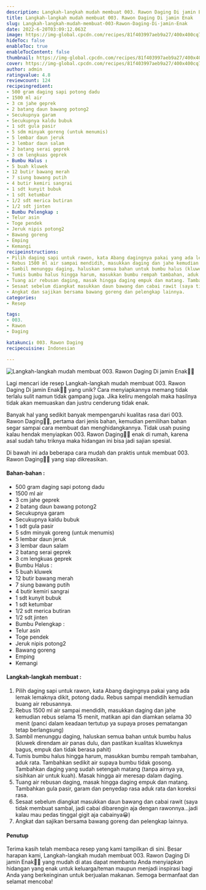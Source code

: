 ```yaml
---
description: Langkah-langkah mudah membuat 003. Rawon Daging Di jamin Enak"
title: Langkah-langkah mudah membuat 003. Rawon Daging Di jamin Enak
slug: Langkah-langkah-mudah-membuat-003-Rawon-Daging-Di-jamin-Enak
date: 2022-6-20T03:09:12.063Z
image: https://img-global.cpcdn.com/recipes/81f403997aeb9a27/400x400cq70/photo.jpg
hideToc: false
enableToc: true
enableTocContent: false
thumbnail: https://img-global.cpcdn.com/recipes/81f403997aeb9a27/400x400cq70/photo.jpg
cover: https://img-global.cpcdn.com/recipes/81f403997aeb9a27/400x400cq70/photo.jpg
author: admin
ratingvalue: 4.8
reviewcount: 124
recipeingredient:
- 500 gram daging sapi potong dadu
- 1500 ml air
- 3 cm jahe geprek
- 2 batang daun bawang potong2
- Secukupnya garam
- Secukupnya kaldu bubuk
- 1 sdt gula pasir
- 5 sdm minyak goreng (untuk menumis)
- 5 lembar daun jeruk
- 3 lembar daun salam
- 2 batang serai geprek
- 3 cm lengkuas geprek
- Bumbu Halus :
- 5 buah kluwek
- 12 butir bawang merah
- 7 siung bawang putih
- 4 butir kemiri sangrai
- 1 sdt kunyit bubuk
- 1 sdt ketumbar
- 1/2 sdt merica butiran
- 1/2 sdt jinten
- Bumbu Pelengkap :
- Telur asin
- Toge pendek
- Jeruk nipis potong2
- Bawang goreng
- Emping
- Kemangi
recipeinstructions:
- Pilih daging sapi untuk rawon, kata Abang dagingnya pakai yang ada lemak lemaknya dikit, potong dadu. Rebus sampai mendidih kemudian buang air rebusannya.
- Rebus 1500 ml air sampai mendidih, masukkan daging dan jahe kemudian rebus selama 15 menit, matikan api dan diamkan selama 30 menit (panci dalam keadaan tertutup ya supaya proses pematangan tetap berlangsung)
- Sambil menunggu daging, haluskan semua bahan untuk bumbu halus (kluwek direndam air panas dulu, dan pastikan kualitas kluweknya bagus, empuk dan tidak berasa pahit)
- Tumis bumbu halus hingga harum, masukkan bumbu rempah tambahan, aduk rata. Tambahkan sedikit air supaya bumbu tidak gosong. Tambahkan daging yang sudah setengah matang (tanpa airnya ya, sisihkan air untuk kuah). Masak hingga air meresap dalam daging.
- Tuang air rebusan daging, masak hingga daging empuk dan matang. Tambahkan gula pasir, garam dan penyedap rasa aduk rata dan koreksi rasa.
- Sesaat sebelum diangkat masukkan daun bawang dan cabai rawit (saya tidak membuat sambal, jadi cabai dibarengin aja dengan rawonnya...jadi kalau mau pedas tinggal gigit aja cabainya😀)
- Angkat dan sajikan bersama bawang goreng dan pelengkap lainnya.
categories:
- Resep

tags:
- 003.
- Rawon
- Daging

katakunci: 003. Rawon Daging
recipecuisine: Indonesian

---
```


![Langkah-langkah mudah membuat 003. Rawon Daging Di jamin Enak👩‍🍳](https://img-global.cpcdn.com/recipes/81f403997aeb9a27/400x400cq70/photo.jpg)

Lagi mencari ide resep Langkah-langkah mudah membuat 003. Rawon Daging Di jamin Enak👩‍🍳 yang unik? Cara menyiapkannya memang tidak terlalu sulit namun tidak gampang juga. Jika keliru mengolah maka hasilnya tidak akan memuaskan dan justru cenderung tidak enak.

Banyak hal yang sedikit banyak mempengaruhi kualitas rasa dari 003. Rawon Daging👩‍🍳, pertama dari jenis bahan, kemudian pemilihan bahan segar sampai cara membuat dan menghidangkannya. Tidak usah pusing kalau hendak menyiapkan 003. Rawon Daging👩‍🍳 enak di rumah, karena asal sudah tahu triknya maka hidangan ini bisa jadi sajian spesial.

Di bawah ini ada beberapa cara mudah dan praktis untuk membuat 003. Rawon Daging👩‍🍳 yang siap dikreasikan.

<!--inarticleads1-->

#### Bahan-bahan :

- 500 gram daging sapi potong dadu
- 1500 ml air
- 3 cm jahe geprek
- 2 batang daun bawang potong2
- Secukupnya garam
- Secukupnya kaldu bubuk
- 1 sdt gula pasir
- 5 sdm minyak goreng (untuk menumis)
- 5 lembar daun jeruk
- 3 lembar daun salam
- 2 batang serai geprek
- 3 cm lengkuas geprek
- Bumbu Halus :
- 5 buah kluwek
- 12 butir bawang merah
- 7 siung bawang putih
- 4 butir kemiri sangrai
- 1 sdt kunyit bubuk
- 1 sdt ketumbar
- 1/2 sdt merica butiran
- 1/2 sdt jinten
- Bumbu Pelengkap :
- Telur asin
- Toge pendek
- Jeruk nipis potong2
- Bawang goreng
- Emping
- Kemangi

<!--inarticleads2-->

#### Langkah-langkah membuat :

1. Pilih daging sapi untuk rawon, kata Abang dagingnya pakai yang ada lemak lemaknya dikit, potong dadu. Rebus sampai mendidih kemudian buang air rebusannya.
1. Rebus 1500 ml air sampai mendidih, masukkan daging dan jahe kemudian rebus selama 15 menit, matikan api dan diamkan selama 30 menit (panci dalam keadaan tertutup ya supaya proses pematangan tetap berlangsung)
1. Sambil menunggu daging, haluskan semua bahan untuk bumbu halus (kluwek direndam air panas dulu, dan pastikan kualitas kluweknya bagus, empuk dan tidak berasa pahit)
1. Tumis bumbu halus hingga harum, masukkan bumbu rempah tambahan, aduk rata. Tambahkan sedikit air supaya bumbu tidak gosong. Tambahkan daging yang sudah setengah matang (tanpa airnya ya, sisihkan air untuk kuah). Masak hingga air meresap dalam daging.
1. Tuang air rebusan daging, masak hingga daging empuk dan matang. Tambahkan gula pasir, garam dan penyedap rasa aduk rata dan koreksi rasa.
1. Sesaat sebelum diangkat masukkan daun bawang dan cabai rawit (saya tidak membuat sambal, jadi cabai dibarengin aja dengan rawonnya...jadi kalau mau pedas tinggal gigit aja cabainya😀)
1. Angkat dan sajikan bersama bawang goreng dan pelengkap lainnya.

#### Penutup

Terima kasih telah membaca resep yang kami tampilkan di sini. Besar harapan kami, Langkah-langkah mudah membuat 003. Rawon Daging Di jamin Enak👩‍🍳 yang mudah di atas dapat membantu Anda menyiapkan hidangan yang enak untuk keluarga/teman maupun menjadi inspirasi bagi Anda yang berkeinginan untuk berjualan makanan. Semoga bermanfaat dan selamat mencoba!